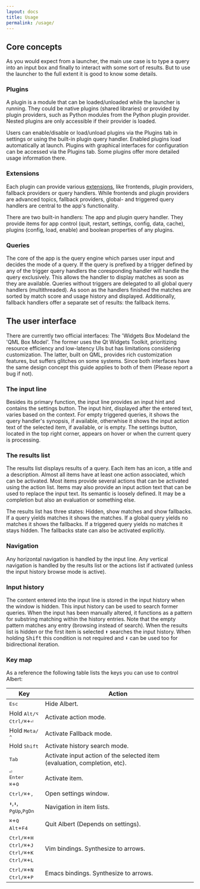 ```yaml
---
layout: docs
title: Usage
permalink: /usage/
---
```



## Core concepts

As you would expect from a launcher, the main use case is to type a query into an input box and finally to interact with some sort of results. But to use the launcher to the full extent it is good to know some details.

### Plugins

A plugin is a module that can be loaded/unloaded while the launcher is running.
They could be native plugins (shared libraries) or provided by plugin providers, such as Python modules from the Python plugin provider.
Nested plugins are only accessible if their provider is loaded.

Users can enable/disable or load/unload plugins via the Plugins tab in settings or using the built-in plugin query handler.
Enabled plugins load automatically at launch.
Plugins with graphical interfaces for configuration can be accessed via the Plugins tab.
Some plugins offer more detailed usage information there.

### Extensions

Each plugin can provide various [extensions](https://albertlauncher.github.io/reference/classalbert_1_1Extension.html), like frontends, plugin providers, fallback providers or query handlers. 
While frontends and plugin providers are advanced topics, fallback providers, global- and triggered query handlers are central to the app's functionality.

There are two built-in handlers: The app and plugin query handler. They provide items for app control (quit, restart, settings, config, data, cache), plugins (config, load, enable) and boolean properties of any plugins.

### Queries

The core of the app is the query engine which parses user input and decides the mode of a query.
If the query is prefixed by a trigger defined by any of the trigger query handlers the coresponding handler will handle the query exclusively.
This allows the handler to display matches as soon as they are available. 
Queries without triggers are delegated to all global query handlers (multithreaded).
As soon as the handlers finished the matches are sorted by match score and usage history and displayed.
Additionally, fallback handlers offer a separate set of results: the fallback items.

## The user interface

There are currently two official interfaces: 
The 'Widgets Box Modeland the 'QML Box Model'.
The former uses the Qt Widgets Toolkit, prioritizing resource efficiency and low-latency UIs but has limitations considering customization.
The latter, built on QML, provides rich customization features, but suffers glitches on some systems.
Since both interfaces have the same design concept this guide applies to both of them (Please report a bug if not).

### The input line 

Besides its primary function, the input line provides an input hint and contains the settings button.
The input hint, displayed after the entered text, varies based on the context.
For empty triggered queries, it shows the query handler's synopsis, if available, otherwhise it shows the input action text of the selected item, if available, or is empty.
The settings button, located in the top right corner, appears on hover or when the current query is processing.

### The results list

The results list displays results of a query. 
Each item has an icon, a title and a description. 
Almost all items have at least one action associated, which can be activated.
Most items provide several actions that can be activated using the action list.
Items may also provide an input action text that can be used to replace the input text. 
Its semantic is loosely defined. 
It may be a completion but also an evaluation or something else.

The results list has three states: Hidden, show matches and show fallbacks.
If a query yields matches it shows the matches.
If a global query yields no matches it shows the fallbacks.
If a triggered query yields no matches it stays hidden.
The fallbacks state can also be activated explicitly.

### Navigation

Any horizontal navigation is handled by the input line.
Any vertical navigation is handled by the results list or the actions list if activated (unless the input history browse mode is active).

### Input history

The content entered into the input line is stored in the input history when the window is hidden. 
This input history can be used to search former queries.
When the input has been manually altered, it functions as a pattern for substring matching within the history entries.
Note that the empty pattern matches any entry (browsing instead of search).
When the results list is hidden or the first item is selected <kbd>⬆</kbd> searches the input history.
When holding <kbd>Shift</kbd> this condition is not required and <kbd>⬇</kbd> can be used too for bidirectional iteration. 

### Key map

As a reference the following table lists the keys you can use to control Albert:

Key  | Action
------------- | -------------
<kbd>Esc</kbd> | Hide Albert.
Hold <kbd>Alt/⌥</kbd><br><kbd>Ctrl/⌘</kbd>+<kbd>⏎</kbd> | Activate action mode.
Hold <kbd>Meta/⌃</kbd> | Activate Fallback mode.
Hold <kbd>Shift</kbd> | Activate history search mode.
<kbd>Tab</kbd> | Activate input action of the selected item (evaluation, completion, etc).
<kbd>⏎</kbd><br><kbd>Enter</kbd><br><kbd>⌘</kbd>+<kbd>O</kbd> | Activate item.
<kbd>Ctrl/⌘</kbd>+<kbd>,</kbd> | Open settings window.
<kbd>⬆</kbd>,<kbd>⬇</kbd>,<br><kbd>PgUp</kbd>,<kbd>PgDn</kbd> | Navigation in item lists.
<kbd>⌘</kbd>+<kbd>Q</kbd><br><kbd>Alt</kbd>+<kbd>F4</kbd> | Quit Albert (Depends on settings).
<kbd>Ctrl/⌘</kbd>+<kbd>H</kbd><br><kbd>Ctrl/⌘</kbd>+<kbd>J</kbd><br><kbd>Ctrl/⌘</kbd>+<kbd>K</kbd><br><kbd>Ctrl/⌘</kbd>+<kbd>L</kbd> | Vim bindings. Synthesize to arrows.
<kbd>Ctrl/⌘</kbd>+<kbd>N</kbd><br><kbd>Ctrl/⌘</kbd>+<kbd>P</kbd> | Emacs bindings. Synthesize to arrows.

